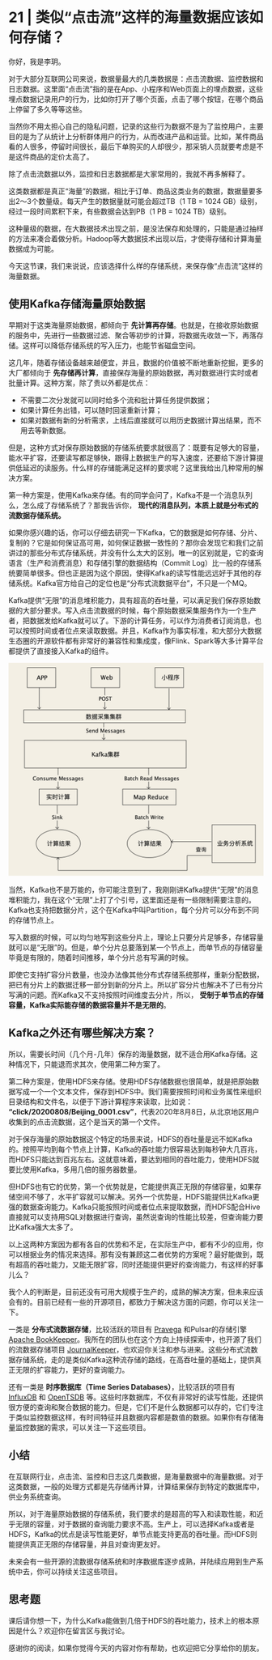 # 21 | 类似“点击流”这样的海量数据应该如何存储？
你好，我是李玥。

对于大部分互联网公司来说，数据量最大的几类数据是：点击流数据、监控数据和日志数据。这里面“点击流”指的是在App、小程序和Web页面上的埋点数据，这些埋点数据记录用户的行为，比如你打开了哪个页面，点击了哪个按钮，在哪个商品上停留了多久等等这些。

当然你不用太担心自己的隐私问题，记录的这些行为数据不是为了监控用户，主要目的是为了从统计上分析群体用户的行为，从而改进产品和运营。比如，某件商品看的人很多，停留时间很长，最后下单购买的人却很少，那采销人员就要考虑是不是这件商品的定价太高了。

除了点击流数据以外，监控和日志数据都是大家常用的，我就不再多解释了。

这类数据都是真正“海量”的数据，相比于订单、商品这类业务的数据，数据量要多出2～3个数量级。每天产生的数据量就可能会超过TB（1 TB = 1024 GB）级别，经过一段时间累积下来，有些数据会达到PB（1 PB = 1024 TB）级别。

这种量级的数据，在大数据技术出现之前，是没法保存和处理的，只能是通过抽样的方法来凑合着做分析。Hadoop等大数据技术出现以后，才使得存储和计算海量数据成为可能。

今天这节课，我们来说说，应该选择什么样的存储系统，来保存像“点击流”这样的海量数据。

## 使用Kafka存储海量原始数据

早期对于这类海量原始数据，都倾向于 **先计算再存储**。也就是，在接收原始数据的服务中，先进行一些数据过滤、聚合等初步的计算，将数据先收敛一下，再落存储。这样可以降低存储系统的写入压力，也能节省磁盘空间。

这几年，随着存储设备越来越便宜，并且，数据的价值被不断地重新挖掘，更多的大厂都倾向于 **先存储再计算**，直接保存海量的原始数据，再对数据进行实时或者批量计算。这种方案，除了贵以外都是优点：

- 不需要二次分发就可以同时给多个流和批计算任务提供数据；
- 如果计算任务出错，可以随时回滚重新计算；
- 如果对数据有新的分析需求，上线后直接就可以用历史数据计算出结果，而不用去等新数据。

但是，这种方式对保存原始数据的存储系统要求就很高了：既要有足够大的容量，能水平扩容，还要读写都足够快，跟得上数据生产的写入速度，还要给下游计算提供低延迟的读服务。什么样的存储能满足这样的要求呢？这里我给出几种常用的解决方案。

第一种方案是，使用Kafka来存储。有的同学会问了，Kafka不是一个消息队列么，怎么成了存储系统了？那我告诉你， **现代的消息队列，本质上就是分布式的流数据存储系统。**

如果你感兴趣的话，你可以仔细去研究一下Kafka，它的数据是如何存储、分片、复制的？它是如何保证高可用，如何保证数据一致性的？那你会发现它和我们之前讲过的那些分布式存储系统，并没有什么太大的区别。唯一的区别就是，它的查询语言（生产和消费消息）和存储引擎的数据结构（Commit Log）比一般的存储系统要简单很多。但也正是因为这个原因，使得Kafka的读写性能远远好于其他的存储系统。Kafka官方给自己的定位也是“分布式流数据平台”，不只是一个MQ。

Kafka提供“无限”的消息堆积能力，具有超高的吞吐量，可以满足我们保存原始数据的大部分要求。写入点击流数据的时候，每个原始数据采集服务作为一个生产者，把数据发给Kafka就可以了。下游的计算任务，可以作为消费者订阅消息，也可以按照时间或者位点来读取数据。并且，Kafka作为事实标准，和大部分大数据生态圈的开源软件都有非常好的兼容性和集成度，像Flink、Spark等大多计算平台都提供了直接接入Kafka的组件。

![](images/224162/ba6bae1b4e59ba2000f0789886248d8c.jpg)

当然，Kafka也不是万能的，你可能注意到了，我刚刚讲Kafka提供“无限”的消息堆积能力，我在这个“无限”上打了个引号，这里面还是有一些限制需要注意的。Kafka也支持把数据分片，这个在Kafka中叫Partition，每个分片可以分布到不同的存储节点上。

写入数据的时候，可以均匀地写到这些分片上，理论上只要分片足够多，存储容量就可以是“无限”的。但是，单个分片总要落到某一个节点上，而单节点的存储容量毕竟是有限的，随着时间推移，单个分片总有写满的时候。

即使它支持扩容分片数量，也没办法像其他分布式存储系统那样，重新分配数据，把已有分片上的数据迁移一部分到新的分片上。所以扩容分片也解决不了已有分片写满的问题。而Kafka又不支持按照时间维度去分片，所以， **受制于单节点的存储容量，Kafka实际能存储的数据容量并不是无限的**。

## Kafka之外还有哪些解决方案？

所以，需要长时间（几个月-几年）保存的海量数据，就不适合用Kafka存储。这种情况下，只能退而求其次，使用第二种方案了。

第二种方案是，使用HDFS来存储。使用HDFS存储数据也很简单，就是把原始数据写成一个一个文本文件，保存到HDFS中。我们需要按照时间和业务属性来组织目录结构和文件名，以便于下游计算程序来读取，比如说： **“click/20200808/Beijing\_0001.csv”**，代表2020年8月8日，从北京地区用户收集到的点击流数据，这个是当天的第一个文件。

对于保存海量的原始数据这个特定的场景来说，HDFS的吞吐量是远不如Kafka的。按照平均到每个节点上计算，Kafka的吞吐能力很容易达到每秒钟大几百兆，而HDFS只能达到百兆左右。这就意味着，要达到相同的吞吐能力，使用HDFS就要比使用Kafka，多用几倍的服务器数量。

但HDFS也有它的优势，第一个优势就是，它能提供真正无限的存储容量，如果存储空间不够了，水平扩容就可以解决。另外一个优势是，HDFS能提供比Kafka更强的数据查询能力。Kafka只能按照时间或者位点来提取数据，而HDFS配合Hive直接就可以支持用SQL对数据进行查询，虽然说查询的性能比较差，但查询能力要比Kafka强大太多了。

以上这两种方案因为都有各自的优势和不足，在实际生产中，都有不少的应用，你可以根据业务的情况来选择。那有没有兼顾这二者优势的方案呢？最好能做到，既有超高的吞吐能力，又能无限扩容，同时还能提供更好的查询能力，有这样的好事儿么？

我个人的判断是，目前还没有可用大规模于生产的，成熟的解决方案，但未来应该会有的。目前已经有一些的开源项目，都致力于解决这方面的问题，你可以关注一下。

一类是 **分布式流数据存储**，比较活跃的项目有 [Pravega](https://github.com/pravega/pravega) 和Pulsar的存储引擎 [Apache BookKeeper](https://github.com/apache/bookkeeper)。我所在的团队也在这个方向上持续探索中，也开源了我们的流数据存储项目 [JournalKeeper](https://github.com/chubaostream/journalkeeper)，也欢迎你关注和参与进来。这些分布式流数据存储系统，走的是类似Kafka这种流存储的路线，在高吞吐量的基础上，提供真正无限的扩容能力，更好的查询能力。

还有一类是 **时序数据库（Time Series Databases）**，比较活跃的项目有 [InfluxDB](https://github.com/influxdata/influxdb) 和 [OpenTSDB](https://github.com/OpenTSDB/opentsdb) 等。这些时序数据库，不仅有非常好的读写性能，还提供很方便的查询和聚合数据的能力。但是，它们不是什么数据都可以存的，它们专注于类似监控数据这样，有时间特征并且数据内容都是数值的数据。如果你有存储海量监控数据的需求，可以关注一下这些项目。

## 小结

在互联网行业，点击流、监控和日志这几类数据，是海量数据中的海量数据。对于这类数据，一般的处理方式都是先存储再计算，计算结果保存到特定的数据库中，供业务系统查询。

所以，对于海量原始数据的存储系统，我们要求的是超高的写入和读取性能，和近乎无限的容量，对于数据的查询能力要求不高。生产上，可以选择Kafka或者是HDFS，Kafka的优点是读写性能更好，单节点能支持更高的吞吐量。而HDFS则能提供真正无限的存储容量，并且对查询更友好。

未来会有一些开源的流数据存储系统和时序数据库逐步成熟，并陆续应用到生产系统中去，你可以持续关注这些项目。

## 思考题

课后请你想一下，为什么Kafka能做到几倍于HDFS的吞吐能力，技术上的根本原因是什么？欢迎你在留言区与我讨论。

感谢你的阅读，如果你觉得今天的内容对你有帮助，也欢迎把它分享给你的朋友。